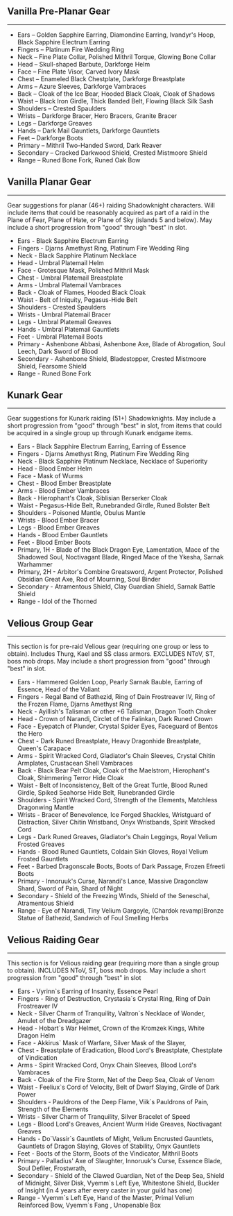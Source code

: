 ## Vanilla Pre-Planar Gear

---
* Ears – Golden Sapphire Earring, Diamondine Earring, Ivandyr's Hoop, Black Sapphire Electrum Earring
* Fingers – Platinum Fire Wedding Ring
* Neck – Fine Plate Collar, Polished Mithril Torque, Glowing Bone Collar
* Head – Skull-shaped Barbute, Darkforge Helm
* Face – Fine Plate Visor, Carved Ivory Mask
* Chest – Enameled Black Chestplate, Darkforge Breastplate
* Arms – Azure Sleeves, Darkforge Vambraces
* Back – Cloak of the Ice Bear, Hooded Black Cloak, Cloak of Shadows
* Waist – Black Iron Girdle, Thick Banded Belt, Flowing Black Silk Sash
* Shoulders – Crested Spaulders
* Wrists – Darkforge Bracer, Hero Bracers, Granite Bracer
* Legs – Darkforge Greaves
* Hands – Dark Mail Gauntlets, Darkforge Gauntlets
* Feet – Darkforge Boots
* Primary – Mithril Two-Handed Sword, Dark Reaver
* Secondary – Cracked Darkwood Shield, Crested Mistmoore Shield
* Range – Runed Bone Fork, Runed Oak Bow 

## Vanilla Planar Gear

---
Gear suggestions for planar (46+) raiding Shadowknight characters. Will include items that could be reasonably acquired as part of a raid in the Plane of Fear, Plane of Hate, or Plane of Sky (islands 5 and below). May include a short progression from "good" through "best" in slot.

* Ears - Black Sapphire Electrum Earring
* Fingers - Djarns Amethyst Ring, Platinum Fire Wedding Ring
* Neck - Black Sapphire Platinum Necklace
* Head - Umbral Platemail Helm
* Face - Grotesque Mask, Polished Mithril Mask
* Chest - Umbral Platemail Breastplate
* Arms - Umbral Platemail Vambraces
* Back - Cloak of Flames, Hooded Black Cloak
* Waist - Belt of Iniquity, Pegasus-Hide Belt
* Shoulders - Crested Spaulders
* Wrists - Umbral Platemail Bracer
* Legs - Umbral Platemail Greaves
* Hands - Umbral Platemail Gauntlets
* Feet - Umbral Platemail Boots
* Primary - Ashenbone Abbasi, Ashenbone Axe, Blade of Abrogation, Soul Leech, Dark Sword of Blood
* Secondary - Ashenbone Shield, Bladestopper, Crested Mistmoore Shield, Fearsome Shield
* Range - Runed Bone Fork

## Kunark Gear

---
Gear suggestions for Kunark raiding (51+) Shadowknights. May include a short progression from "good" through "best" in slot, from items that could be acquired in a single group up through Kunark endgame items. 

* Ears - Black Sapphire Electrum Earring, Earring of Essence
* Fingers - Djarns Amethyst Ring, Platinum Fire Wedding Ring
* Neck - Black Sapphire Platinum Necklace, Necklace of Superiority
* Head - Blood Ember Helm
* Face - Mask of Wurms
* Chest - Blood Ember Breastplate
* Arms - Blood Ember Vambraces
* Back - Hierophant's Cloak, Siblisian Berserker Cloak
* Waist - Pegasus-Hide Belt, Runebranded Girdle, Runed Bolster Belt
* Shoulders - Poisoned Mantle, Obulus Mantle
* Wrists - Blood Ember Bracer
* Legs - Blood Ember Greaves
* Hands - Blood Ember Gauntlets
* Feet - Blood Ember Boots
* Primary, 1H - Blade of the Black Dragon Eye, Lamentation, Mace of the Shadowed Soul, Noctivagant Blade, Ringed Mace of the Ykesha, Sarnak Warhammer
* Primary, 2H - Arbitor's Combine Greatsword, Argent Protector, Polished Obsidian Great Axe, Rod of Mourning, Soul Binder
* Secondary - Atramentous Shield, Clay Guardian Shield, Sarnak Battle Shield
* Range - Idol of the Thorned

## Velious Group Gear

---
This section is for pre-raid Velious gear (requiring one group or less to obtain). Includes Thurg, Kael and SS class armors. EXCLUDES NToV, ST, boss mob drops. May include a short progression from "good" through "best" in slot. 

* Ears - Hammered Golden Loop, Pearly Sarnak Bauble, Earring of Essence, Head of the Valiant
* Fingers - Regal Band of Bathezid, Ring of Dain Frostreaver IV, Ring of the Frozen Flame, Djarns Amethyst Ring
* Neck - Ayillish's Talisman or other +6 Talisman, Dragon Tooth Choker
* Head - Crown of Narandi, Circlet of the Falinkan, Dark Runed Crown
* Face - Eyepatch of Plunder, Crystal Spider Eyes, Faceguard of Bentos the Hero
* Chest - Dark Runed Breastplate, Heavy Dragonhide Breastplate, Queen's Carapace
* Arms - Spirit Wracked Cord, Gladiator's Chain Sleeves, Crystal Chitin Armplates, Crustacean Shell Vambraces
* Back - Black Bear Pelt Cloak, Cloak of the Maelstrom, Hierophant's Cloak, Shimmering Terror Hide Cloak
* Waist - Belt of Inconsistency, Belt of the Great Turtle, Blood Runed Girdle, Spiked Seahorse Hide Belt, Runebranded Girdle
* Shoulders - Spirit Wracked Cord, Strength of the Elements, Matchless Dragonwing Mantle
* Wrists - Bracer of Benevolence, Ice Forged Shackles, Wristguard of Distraction, Silver Chitin Wristband, Onyx Wristbands, Spirit Wracked Cord
* Legs - Dark Runed Greaves, Gladiator's Chain Leggings, Royal Velium Frosted Greaves
* Hands - Blood Runed Gauntlets, Coldain Skin Gloves, Royal Velium Frosted Gauntlets
* Feet - Barbed Dragonscale Boots, Boots of Dark Passage, Frozen Efreeti Boots
* Primary - Innoruuk's Curse, Narandi's Lance, Massive Dragonclaw Shard, Sword of Pain, Shard of Night
* Secondary - Shield of the Freezing Winds, Shield of the Seneschal, Atramentous Shield
* Range - Eye of Narandi, Tiny Velium Gargoyle, (Chardok revamp)Bronze Statue of Bathezid, Sandwich of Foul Smelling Herbs

## Velious Raiding Gear

---
This section is for Velious raiding gear (requiring more than a single group to obtain). INCLUDES NToV, ST, boss mob drops. May include a short progression from "good" through "best" in slot

* Ears - Vyrinn`s Earring of Insanity, Essence Pearl
* Fingers - Ring of Destruction, Crystasia`s Crystal Ring, Ring of Dain Frostreaver IV
* Neck - Silver Charm of Tranquility, Valtron`s Necklace of Wonder, Amulet of the Dreadgazer
* Head - Hobart`s War Helmet, Crown of the Kromzek Kings, White Dragon Helm
* Face - Akkirus\` Mask of Warfare, Silver Mask of the Slayer,
* Chest - Breastplate of Eradication, Blood Lord's Breastplate, Chestplate of Vindication
* Arms - Spirit Wracked Cord, Onyx Chain Sleeves, Blood Lord's Vambraces
* Back - Cloak of the Fire Storm, Net of the Deep Sea, Cloak of Venom
* Waist - Feeliux`s Cord of Velocity, Belt of Dwarf Slaying, Girdle of Dark Power
* Shoulders - Pauldrons of the Deep Flame, Viik`s Pauldrons of Pain, Strength of the Elements
* Wrists - Silver Charm of Tranquility, Silver Bracelet of Speed
* Legs - Blood Lord's Greaves, Ancient Wurm Hide Greaves, Noctivagant Greaves
* Hands - Do\`Vassir`s Gauntlets of Might, Velium Encrusted Gauntlets, Gauntlets of Dragon Slaying, Gloves of Stability, Onyx Gauntlets
* Feet - Boots of the Storm, Boots of the Vindicator, Mithril Boots
* Primary - Palladius' Axe of Slaughter, Innoruuk's Curse, Essence Blade, Soul Defiler, Frostwrath,
* Secondary - Shield of the Clawed Guardian, Net of the Deep Sea, Shield of Midnight, Silver Disk, Vyemm\`s Left Eye, Whitestone Shield, Buckler of Insight (in 4 years after every caster in your guild has one)
* Range - Vyemm\`s Left Eye, Hand of the Master, Primal Velium Reinforced Bow, Vyemm\`s Fang , Unopenable Box
